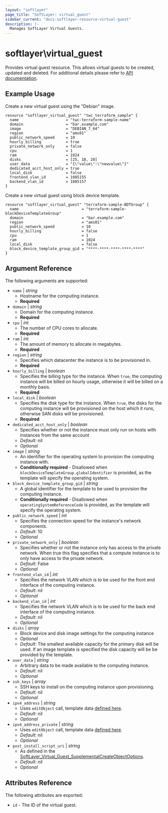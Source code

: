 ```yaml
---
layout: "softlayer"
page_title: "SoftLayer: virtual_guest"
sidebar_current: "docs-softlayer-resource-virtual-guest"
description: |-
  Manages SoftLayer Virtual Guests.
---
```


# softlayer\virtual_guest

Provides virtual guest resource. This allows virtual guests to be created, updated
and deleted. For additional details please refer to [API documentation](http://sldn.softlayer.com/reference/services/SoftLayer_Virtual_Guest).

## Example Usage

Create a new virtual guest using the "Debian" image.

```hcl
resource "softlayer_virtual_guest" "twc_terraform_sample" {
  name                     = "twc-terraform-sample-name"
  domain                   = "bar.example.com"
  image                    = "DEBIAN_7_64"
  region                   = "ams01"
  public_network_speed     = 10
  hourly_billing           = true
  private_network_only     = false
  cpu                      = 1
  ram                      = 1024
  disks                    = [25, 10, 20]
  user_data                = "{\"value\":\"newvalue\"}"
  dedicated_acct_host_only = true
  local_disk               = false
  frontend_vlan_id         = 1085155
  backend_vlan_id          = 1085157
}
```

Create a new virtual guest using block device template.

```hcl
resource "softlayer_virtual_guest" "terraform-sample-BDTGroup" {
  name                            = "terraform-sample-blockDeviceTemplateGroup"
  domain                          = "bar.example.com"
  region                          = "ams01"
  public_network_speed            = 10
  hourly_billing                  = false
  cpu                             = 1
  ram                             = 1024
  local_disk                      = false
  block_device_template_group_gid = "****-****-****-****-****"
}
```

## Argument Reference

The following arguments are supported:

* `name` | *string*
	* Hostname for the computing instance.
	* **Required**
* `domain` | *string*
	* Domain for the computing instance.
	* **Required**
* `cpu` | *int*
	* The number of CPU cores to allocate.
	* **Required**
* `ram` | *int*
	* The amount of memory to allocate in megabytes.
	* **Required**
* `region` | *string*
	* Specifies which datacenter the instance is to be provisioned in.
	* **Required**
* `hourly_billing` | *boolean*
	* Specifies the billing type for the instance. When `true`, the computing instance will be billed on hourly usage, otherwise it will be billed on a monthly basis.
	* **Required**
* `local_disk` | *boolean*
	* Specifies the disk type for the instance. When `true`, the disks for the computing instance will be provisioned on the host which it runs, otherwise SAN disks will be provisioned.
	* **Required**
* `dedicated_acct_host_only` | *boolean*
	* Specifies whether or not the instance must only run on hosts with instances from the same account
	* *Default*: nil
	* *Optional*
* `image` | *string*
	* An identifier for the operating system to provision the computing instance with.
	* **Conditionally required**	- Disallowed when `blockDeviceTemplateGroup.globalIdentifier` is provided, as the template will specify the operating system.
* `block_device_template_group_gid` | *string*
	* A global identifier for the template to be used to provision the computing instance.
	* **Conditionally required**	- Disallowed when `operatingSystemReferenceCode` is provided, as the template will specify the operating system.
* `public_network_speed` | *int*
	* Specifies the connection speed for the instance's network components.
	* *Default*: 10
	* *Optional*
* `private_network_only` | *boolean*
	* Specifies whether or not the instance only has access to the private network. When true this flag specifies that a compute instance is to only have access to the private network.
	* *Default*: False
	* *Optional*
* `frontend_vlan_id` | *int*
	* Specifies the network VLAN which is to be used for the front end interface of the computing instance.
	* *Default*: nil
	* *Optional*
* `backend_vlan_id` | *int*
	* Specifies the network VLAN which is to be used for the back end interface of the computing instance.
	* *Default*: nil
	* *Optional*
* `disks` | *array*
	* Block device and disk image settings for the computing instance
	* *Optional*
	* *Default*: The smallest available capacity for the primary disk will be used. If an image template is specified the disk capacity will be be provided by the template.
* `user_data` | *string*
	* Arbitrary data to be made available to the computing instance.
	* *Default*: nil
	* *Optional*
* `ssh_keys` | *array*
	* SSH keys to install on the computing instance upon provisioning.
	* *Default*: nil
	* *Optional*
* `ipv4_address` | *string*
	* Uses `editObject` call, template data [defined here](https://sldn.softlayer.com/reference/datatypes/SoftLayer_Virtual_Guest).
	* *Default*: nil
	* *Optional*
* `ipv4_address_private` | *string*
	* Uses `editObject` call, template data [defined here](https://sldn.softlayer.com/reference/datatypes/SoftLayer_Virtual_Guest).
	* *Default*: nil
	* *Optional*
* `post_install_script_uri` | *string*
	* As defined in the [SoftLayer_Virtual_Guest_SupplementalCreateObjectOptions](https://sldn.softlayer.com/reference/datatypes/SoftLayer_Virtual_Guest_SupplementalCreateObjectOptions).
	* *Default*: nil
	* *Optional*

## Attributes Reference

The following attributes are exported:

* `id` - The ID of the virtual guest.

